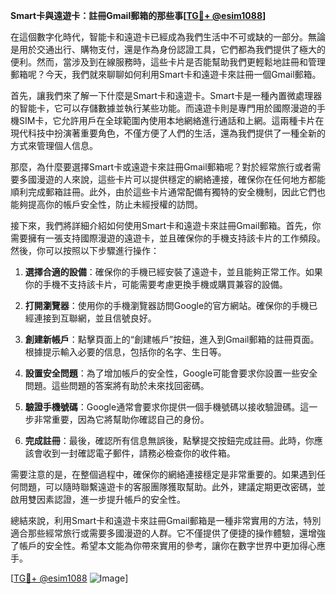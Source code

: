 **Smart卡與遠遊卡：註冊Gmail郵箱的那些事[[TG💪+ @esim1088](https://t.me/s/esim1088)]**

在這個數字化時代，智能卡和遠遊卡已經成為我們生活中不可或缺的一部分。無論是用於交通出行、購物支付，還是作為身份認證工具，它們都為我們提供了極大的便利。然而，當涉及到在線服務時，這些卡片是否能幫助我們更輕鬆地註冊和管理郵箱呢？今天，我們就來聊聊如何利用Smart卡和遠遊卡來註冊一個Gmail郵箱。

首先，讓我們來了解一下什麼是Smart卡和遠遊卡。Smart卡是一種內置微處理器的智能卡，它可以存儲數據並執行某些功能。而遠遊卡則是專門用於國際漫遊的手機SIM卡，它允許用戶在全球範圍內使用本地網絡進行通話和上網。這兩種卡片在現代科技中扮演著重要角色，不僅方便了人們的生活，還為我們提供了一種全新的方式來管理個人信息。

那麼，為什麼要選擇Smart卡或遠遊卡來註冊Gmail郵箱呢？對於經常旅行或者需要多國漫遊的人來說，這些卡片可以提供穩定的網絡連接，確保你在任何地方都能順利完成郵箱註冊。此外，由於這些卡片通常配備有獨特的安全機制，因此它們也能夠提高你的帳戶安全性，防止未經授權的訪問。

接下來，我們將詳細介紹如何使用Smart卡和遠遊卡來註冊Gmail郵箱。首先，你需要擁有一張支持國際漫遊的遠遊卡，並且確保你的手機支持該卡片的工作頻段。然後，你可以按照以下步驟進行操作：

1. **選擇合適的設備**：確保你的手機已經安裝了遠遊卡，並且能夠正常工作。如果你的手機不支持該卡片，可能需要考慮更換手機或購買兼容的設備。

2. **打開瀏覽器**：使用你的手機瀏覽器訪問Google的官方網站。確保你的手機已經連接到互聯網，並且信號良好。

3. **創建新帳戶**：點擊頁面上的“創建帳戶”按鈕，進入到Gmail郵箱的註冊頁面。根據提示輸入必要的信息，包括你的名字、生日等。

4. **設置安全問題**：為了增加帳戶的安全性，Google可能會要求你設置一些安全問題。這些問題的答案將有助於未來找回密碼。

5. **驗證手機號碼**：Google通常會要求你提供一個手機號碼以接收驗證碼。這一步非常重要，因為它將幫助你確認自己的身份。

6. **完成註冊**：最後，確認所有信息無誤後，點擊提交按鈕完成註冊。此時，你應該會收到一封確認電子郵件，請務必檢查你的收件箱。

需要注意的是，在整個過程中，確保你的網絡連接穩定是非常重要的。如果遇到任何問題，可以隨時聯繫遠遊卡的客服團隊獲取幫助。此外，建議定期更改密碼，並啟用雙因素認證，進一步提升帳戶的安全性。

總結來說，利用Smart卡和遠遊卡來註冊Gmail郵箱是一種非常實用的方法，特別適合那些經常旅行或需要多國漫遊的人群。它不僅提供了便捷的操作體驗，還增強了帳戶的安全性。希望本文能為你帶來實用的參考，讓你在數字世界中更加得心應手。

[[TG💪+ @esim1088](https://t.me/s/esim1088) ![Image](https://i.postimg.cc/4NQfJmqS/Snipaste-2025-05-13-00-14-12.png)]
